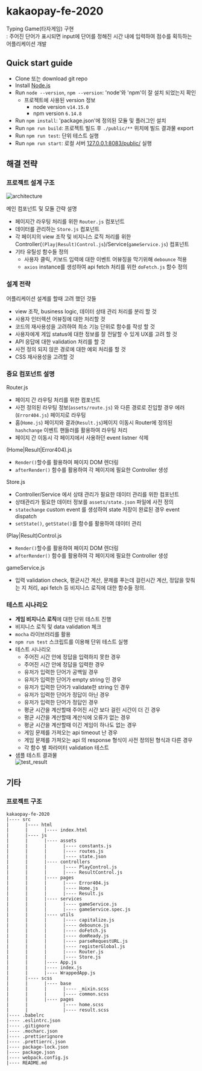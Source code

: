 # kakaopay-fe-2020

Typing Game(타자게임) 구현  
: 주어진 단어가 표시되면 input에 단어를 정해진 시간 내에 입력하여 점수를 획득하는 어플리케이션 개발

## Quick start guide

- Clone 또는 download git repo
- Install [Node.js](http://nodejs.org/en/)
- Run `node --version`, `npm --version`: 'node'와 'npm'이 잘 설치 되었는지 확인
  - 프로젝트에 사용된 version 정보
    - node version `v14.15.0`
    - npm version `6.14.8`
- Run `npm install`: 'package.json'에 정의된 모듈 및 플러그인 설치
- Run `npm run build`: 프로젝트 빌드 후 `./public/**` 위치에 빌드 결과물 export
- Run `npm run test`: 단위 테스트 실행
- Run `npm run start`: 로컬 서버 [127.0.0.1:8083/public/](127.0.0.1:8083/public/) 실행

## 해결 전략

### 프로젝트 설계 구조

![architecture](https://user-images.githubusercontent.com/74660746/99956498-7506fa00-2dc9-11eb-9ae8-7adeef7bfeac.png)

메인 컴포넌트 및 모듈 간략 설명

- 페이지간 라우팅 처리를 위한 `Router.js` 컴포넌트
- 데이터를 관리하는 `Store.js` 컴포넌트
- 각 페이지의 view 조작 및 비지니스 로직 처리를 위한 Controller(`(Play|Result)Control.js`)/Service(`gameService.js`) 컴포넌트
- 기타 유틸성 함수들 정의
  - 사용자 클릭, 키보드 입력에 대한 이벤트 어뷰징을 막기위해 `debounce` 적용
  - `axios` instance를 생성하여 api fetch 처리를 위한 `doFetch.js` 함수 정의

### 설계 전략

어플리케이션 설계를 할때 고려 했던 것들

- view 조작, business logic, 데이터 상태 관리 처리를 분리 할 것
- 사용자 인터렉션 어뷰징에 대한 처리할 것
- 코드의 재사용성을 고려하여 최소 기능 단위로 함수를 작성 할 것
- 사용자에게 게임 status에 대한 정보를 잘 전달할 수 있게 UX를 고려 할 것
- API 응답에 대한 validation 처리를 할 것
- 사전 정의 되지 않은 경로에 대한 예외 처리를 할 것
- CSS 재사용성을 고려할 것

### 중요 컴포넌트 설명

Router.js

- 페이지 간 라우팅 처리를 위한 컴포넌트
- 사전 정의된 라우팅 정보(`assets/route.js`) 와 다른 경로로 진입할 경우 에러(`Error404.js`) 페이지로 라우팅
- 홈(`Home.js`) 페이지와 결과(`Result.js`)페이지 이동시 Router에 정의된 `hashchange` 이벤트 핸들러를 활용하여 라우팅 처리
- 페이지 간 이동시 각 페이지에서 사용하던 event listner 삭제

(Home|Result|Error404).js

- `Render()`할수를 활용하여 페이지 DOM 렌더링
- `afterRender()` 함수를 활용하여 각 페이지에 필요한 Controller 생성

Store.js

- Controller/Service 에서 상태 관리가 필요한 데이터 관리를 위한 컴포넌트
- 상태관리가 필요한 데이터 정보를 `assets/state.json` 파일에 사전 정의
- `statechange` custom event 를 생성하여 state 저장이 완료된 경우 event dispatch
- `setState()`, `getState()`를 함수를 활용하여 데이터 관리

(Play|Result)Control.js

- `Render()`할수를 활용하여 페이지 DOM 렌더링
- `afterRender()` 함수를 활용하여 각 페이지에 필요한 Controller 생성

gameService.js

- 입력 validation check, 평균시간 계산, 문제를 푸는데 걸린시간 계산, 정답을 맞춰는 지 처리, api fetch 등 비지니스 로직에 대한 함수들 정의.

### 테스트 시나리오

- **게임 비지니스 로직**에 대한 단위 테스트 진행
- 비지니스 로직 및 data validation 체크
- `mocha` 라이브러리를 활용
- `npm run test` 스크립트를 이용해 단위 테스트 실행
- 테스트 시나리오
  - 주어진 시간 안에 정답을 입력하지 못한 경우
  - 주어진 시간 안에 정답을 입력한 경우
  - 유저가 입력한 단어가 공백일 경우
  - 유저가 입력한 단어가 empty string 인 경우
  - 유저가 입력한 단어가 validate한 string 인 경우
  - 유저가 입력한 단어가 정답이 아닌 경우
  - 유저가 입력한 단어가 정답인 경우
  - 평균 시간을 계산할때 주어진 시간 보다 걸린 시간이 더 긴 경우
  - 평균 시간을 계산할때 계산식에 오류가 없는 경우
  - 평균 시간을 계산할때 이긴 게임이 하나도 없는 경우
  - 게임 문제를 가져오는 api timeout 난 경우
  - 게임 문제를 가져오는 api 의 response 형식이 사전 정의된 형식과 다른 경우
  - 각 함수 별 파라미터 validation 테스트
- 샘플 테스트 결과물  
  ![test_result](https://user-images.githubusercontent.com/74660746/99955388-9b2b9a80-2dc7-11eb-888c-8d0b3b5e7265.png)

## 기타

### 프로젝트 구조

```
kakaopay-fe-2020
|---- src
|      |---- html
|      |      |---- index.html
|      |---- js
|      |      |---- assets
|      |      |      |---- constants.js
|      |      |      |---- routes.js
|      |      |      |---- state.json
|      |      |---- controllers
|      |      |      |---- PlayControl.js
|      |      |      |---- ResultControl.js
|      |      |---- pages
|      |      |      |---- Error404.js
|      |      |      |---- Home.js
|      |      |      |---- Result.js
|      |      |---- services
|      |      |      |---- gameService.js
|      |      |      |---- gameService.spec.js
|      |      |---- utils
|      |      |      |---- capitalize.js
|      |      |      |---- debounce.js
|      |      |      |---- doFetch.js
|      |      |      |---- domReady.js
|      |      |      |---- parseRequestURL.js
|      |      |      |---- registerGlobal.js
|      |      |      |---- Router.js
|      |      |      |---- Store.js
|      |      |---- App.js
|      |      |---- index.js
|      |      |---- WrappedApp.js
|      |---- scss
|      |      |---- base
|      |      |      |---- _mixin.scss
|      |      |      |---- common.scss
|      |      |---- pages
|      |             |---- home.scss
|      |             |---- result.scss
|---- .babelrc
|---- .eslintrc.json
|---- .gitignore
|---- .mocharc.json
|---- .prettierignore
|---- .prettierrc.json
|---- package-lock.json
|---- package.json
|---- webpack.config.js
|---- README.md
```
